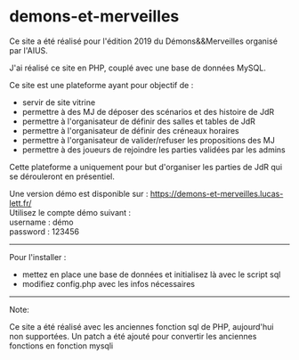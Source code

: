 # demons-et-merveilles

Ce site a été réalisé pour l'édition 2019 du Démons&&Merveilles organisé par l'AIUS.

J'ai réalisé ce site en PHP, couplé avec une base de données MySQL.

Ce site est une plateforme ayant pour objectif de :

- servir de site vitrine
- permettre à des MJ de déposer des scénarios et des histoire de JdR
- permettre à l'organisateur de définir des salles et tables de JdR
- permettre à l'organisateur de définir des créneaux horaires
- permettre à l'organisateur de valider/refuser les propositions des MJ
- permettre à des joueurs de rejoindre les parties validées par les admins

Cette plateforme a uniquement pour but d'organiser les parties de JdR qui se dérouleront en présentiel.

Une version démo est disponible sur : https://demons-et-merveilles.lucas-lett.fr/  
Utilisez le compte démo suivant :  
username : démo  
password : 123456

---

Pour l'installer :

- mettez en place une base de données et initialisez là avec le script sql
- modifiez config.php avec les infos nécessaires

---

Note:

Ce site a été réalisé avec les anciennes fonction sql de PHP, aujourd'hui non supportées.
Un patch a été ajouté pour convertir les anciennes fonctions en fonction mysqli
